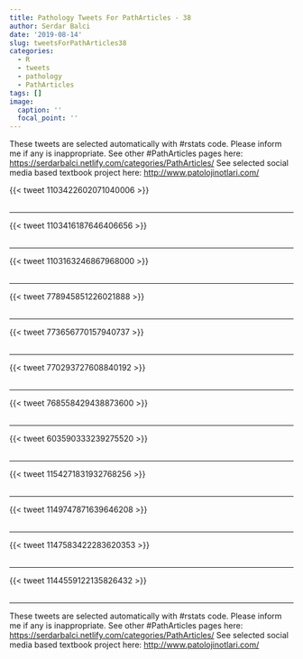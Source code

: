 ```yaml
---
title: Pathology Tweets For PathArticles - 38
author: Serdar Balci
date: '2019-08-14'
slug: tweetsForPathArticles38
categories:
  - R
  - tweets
  - pathology
  - PathArticles
tags: []
image:
  caption: ''
  focal_point: ''
---
```



These tweets are selected automatically with #rstats code. Please inform me if any is inappropriate.
See other #PathArticles pages here: https://serdarbalci.netlify.com/categories/PathArticles/ 
See selected social media based textbook project here: http://www.patolojinotlari.com/

{{< tweet 1103422602071040006 >}}
<br>
<br>
<hr>
{{< tweet 1103416187646406656 >}}
<br>
<br>
<hr>
{{< tweet 1103163246867968000 >}}
<br>
<br>
<hr>
{{< tweet 778945851226021888 >}}
<br>
<br>
<hr>
{{< tweet 773656770157940737 >}}
<br>
<br>
<hr>
{{< tweet 770293727608840192 >}}
<br>
<br>
<hr>
{{< tweet 768558429438873600 >}}
<br>
<br>
<hr>
{{< tweet 603590333239275520 >}}
<br>
<br>
<hr>
{{< tweet 1154271831932768256 >}}
<br>
<br>
<hr>
{{< tweet 1149747871639646208 >}}
<br>
<br>
<hr>
{{< tweet 1147583422283620353 >}}
<br>
<br>
<hr>
{{< tweet 1144559122135826432 >}}
<br>
<br>
<hr>


These tweets are selected automatically with #rstats code. Please inform me if any is inappropriate.
See other #PathArticles pages here: https://serdarbalci.netlify.com/categories/PathArticles/ 
See selected social media based textbook project here: http://www.patolojinotlari.com/
